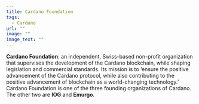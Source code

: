 ```yaml
---
title: Cardano Foundation
tags:
  - Cardano
url: ""
image: ""
image_text: ""
---
```


**Cardano Foundation**: an independent, Swiss-based non-profit organization that supervises the development of the Cardano blockchain, while shaping legislation and commercial standards. Its mission is to ‘ensure the positive advancement of the Cardano protocol, while also contributing to the positive advancement of blockchain as a world-changing technology.’ Cardano Foundation is one of the three founding organizations of Cardano. The other two are **IOG** and **Emurgo**.

